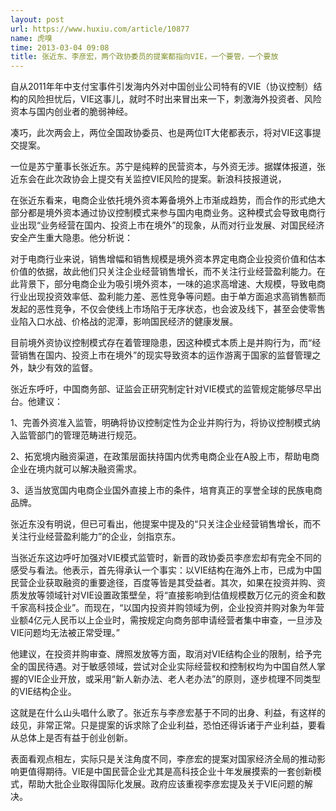 ```yaml
---
layout: post
url: https://www.huxiu.com/article/10877
name: 虎嗅
time: 2013-03-04 09:08
title: 张近东、李彦宏，两个政协委员的提案都指向VIE，一个要管，一个要放
---
```

自从2011年年中支付宝事件引发海内外对中国创业公司特有的VIE（协议控制）结构的风险担忧后，VIE这事儿，就时不时出来冒出来一下，刺激海外投资者、风险资本与国内创业者的脆弱神经。

凑巧，此次两会上，两位全国政协委员、也是两位IT大佬都表示，将对VIE这事提交提案。

一位是苏宁董事长张近东。苏宁是纯粹的民营资本，与外资无涉。据媒体报道，张近东会在此次政协会上提交有关监控VIE风险的提案。新浪科技报道说，

在张近东看来，电商企业依托境外资本筹备境外上市渐成趋势，而合作的形式绝大部分都是境外资本通过协议控制模式来参与国内电商业务。这种模式会导致电商行业出现“业务经营在国内、投资上市在境外”的现象，从而对行业发展、对国民经济安全产生重大隐患。他分析说：

对于电商行业来说，销售增幅和销售规模是境外资本界定电商企业投资价值和估本价值的依据，故此他们只关注企业经营销售增长，而不关注行业经营盈利能力。在此背景下，部分电商企业为吸引境外资本，一味的追求高增速、大规模，导致电商行业出现投资效率低、盈利能力差、恶性竞争等问题。由于单方面追求高销售额而发起的恶性竞争，不仅会使线上市场陷于无序状态，也会波及线下，甚至会使零售业陷入口水战、价格战的泥潭，影响国民经济的健康发展。

目前境外资协议控制模式存在着管理隐患，因这种模式本质上是并购行为，而“经营销售在国内、投资上市在境外”的现实导致资本的运作游离于国家的监督管理之外，缺少有效的监督。

张近东呼吁，中国商务部、证监会正研究制定针对VIE模式的监管规定能够尽早出台。他建议：

1、完善外资准入监管，明确将协议控制定性为企业并购行为，将协议控制模式纳入监管部门的管理范畴进行规范。

2、拓宽境内融资渠道，在政策层面扶持国内优秀电商企业在A股上市，帮助电商企业在境内就可以解决融资需求。

3、适当放宽国内电商企业国外直接上市的条件，培育真正的享誉全球的民族电商品牌。

张近东没有明说，但已可看出，他提案中提及的“只关注企业经营销售增长，而不关注行业经营盈利能力”的企业，剑指京东。

当张近东这边呼吁加强对VIE模式监管时，新晋的政协委员李彦宏却有完全不同的感受与看法。他表示，首先得承认一个事实：以VIE结构在海外上市，已成为中国民营企业获取融资的重要途径，百度等皆是其受益者。其次，如果在投资并购、资质发放等领域针对VIE设置政策壁垒，将“直接影响到估值规模数万亿元的资金和数千家高科技企业”。而现在，“以国内投资并购领域为例，企业投资并购对象为年营业额4亿元人民币以上企业时，需按规定向商务部申请经营者集中审查，一旦涉及VIE问题均无法被正常受理。”

他建议，在投资并购审查、牌照发放等方面，取消对VIE结构企业的限制，给予完全的国民待遇。对于敏感领域，尝试对企业实际经营权和控制权均为中国自然人掌握的VIE企业开放，或采用“新人新办法、老人老办法”的原则，逐步梳理不同类型的VIE结构企业。

这就是在什么山头唱什么歌了。张近东与李彦宏基于不同的出身、利益，有这样的歧见，非常正常。只是提案的诉求除了企业利益，恐怕还得诉诸于产业利益，要看从总体上是否有益于创业创新。

表面看观点相左，实际只是关注角度不同，李彦宏的提案对国家经济全局的推动影响更值得期待。VIE是中国民营企业尤其是高科技企业十年发展摸索的一套创新模式，帮助大批企业取得国际化发展。政府应该重视李彦宏提及关于VIE问题的解决。

